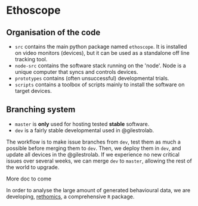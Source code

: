 Ethoscope
============

Organisation of the code
--------------------------

* `src` contains the main python package named `ethoscope`. It is installed on video monitors (devices), but it can be used as a standalone off line tracking tool.
* `node-src` contains the software stack running on the 'node'. Node is a unique computer that syncs and controls devices.
* `prototypes` contains (often unsuccessful) developmental trials.
* `scripts` contains a toolbox of scripts mainly to install the software on target devices.



Branching system
--------------------------

* `master` is **only** used for hosting tested **stable** software.
* `dev` is a fairly stable developmental used in @gilestrolab.

The workflow is to make issue branches from `dev`, test them as much a possible before merging them to `dev`.
Then, we deploy them in `dev`, and update all devices in the @gilestrolab.
If we experience no new critical issues over several weeks, we can merge `dev` to `master`, allowing the rest of the world to upgrade.

More doc to come

In order to analyse the large amount of generated behavioural data, we are developing, [rethomics](https://github.com/gilestrolab/rethomics), a comprehensive `R` package.


